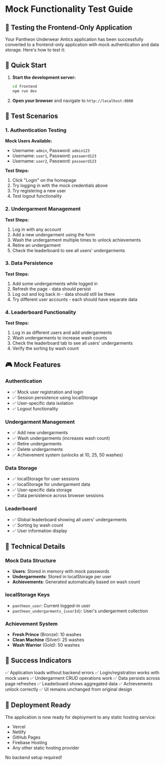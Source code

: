 # Mock Functionality Test Guide

## 🎯 Testing the Frontend-Only Application

Your Pantheon Underwear Antics application has been successfully converted to a frontend-only application with mock authentication and data storage. Here's how to test it:

## 🚀 Quick Start

1. **Start the development server:**
   ```bash
   cd frontend
   npm run dev
   ```

2. **Open your browser** and navigate to `http://localhost:8080`

## 🧪 Test Scenarios

### 1. Authentication Testing

**Mock Users Available:**
- Username: `admin`, Password: `admin123`
- Username: `user1`, Password: `password123`
- Username: `user2`, Password: `password123`

**Test Steps:**
1. Click "Login" on the homepage
2. Try logging in with the mock credentials above
3. Try registering a new user
4. Test logout functionality

### 2. Undergarment Management

**Test Steps:**
1. Log in with any account
2. Add a new undergarment using the form
3. Wash the undergarment multiple times to unlock achievements
4. Retire an undergarment
5. Check the leaderboard to see all users' undergarments

### 3. Data Persistence

**Test Steps:**
1. Add some undergarments while logged in
2. Refresh the page - data should persist
3. Log out and log back in - data should still be there
4. Try different user accounts - each should have separate data

### 4. Leaderboard Functionality

**Test Steps:**
1. Log in as different users and add undergarments
2. Wash undergarments to increase wash counts
3. Check the leaderboard tab to see all users' undergarments
4. Verify the sorting by wash count

## 🎮 Mock Features

### Authentication
- ✅ Mock user registration and login
- ✅ Session persistence using localStorage
- ✅ User-specific data isolation
- ✅ Logout functionality

### Undergarment Management
- ✅ Add new undergarments
- ✅ Wash undergarments (increases wash count)
- ✅ Retire undergarments
- ✅ Delete undergarments
- ✅ Achievement system (unlocks at 10, 25, 50 washes)

### Data Storage
- ✅ localStorage for user sessions
- ✅ localStorage for undergarment data
- ✅ User-specific data storage
- ✅ Data persistence across browser sessions

### Leaderboard
- ✅ Global leaderboard showing all users' undergarments
- ✅ Sorting by wash count
- ✅ User information display

## 🔧 Technical Details

### Mock Data Structure
- **Users**: Stored in memory with mock passwords
- **Undergarments**: Stored in localStorage per user
- **Achievements**: Generated automatically based on wash count

### localStorage Keys
- `pantheon_user`: Current logged-in user
- `pantheon_undergarments_{userId}`: User's undergarment collection

### Achievement System
- **Fresh Prince** (Bronze): 10 washes
- **Clean Machine** (Silver): 25 washes  
- **Wash Warrior** (Gold): 50 washes

## 🎉 Success Indicators

✅ Application loads without backend errors
✅ Login/registration works with mock users
✅ Undergarment CRUD operations work
✅ Data persists across page refreshes
✅ Leaderboard shows aggregated data
✅ Achievements unlock correctly
✅ UI remains unchanged from original design

## 🚀 Deployment Ready

The application is now ready for deployment to any static hosting service:
- Vercel
- Netlify
- GitHub Pages
- Firebase Hosting
- Any other static hosting provider

No backend setup required! 